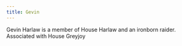 ```yaml
---
title: Gevin
---
```


Gevin Harlaw is a member of House Harlaw and an ironborn raider. Associated with House Greyjoy


